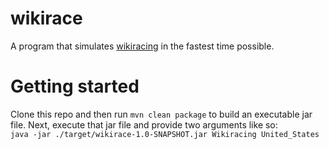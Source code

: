 # wikirace

A program that simulates [wikiracing](https://en.wikipedia.org/wiki/Wikiracing) in the fastest time possible.

# Getting started
Clone this repo and then run 
`mvn clean package`
to build an executable jar file. Next, execute that jar file and provide two arguments like so:  
`java -jar ./target/wikirace-1.0-SNAPSHOT.jar Wikiracing United_States`
